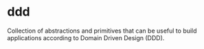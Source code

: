 # ddd

Collection of abstractions and primitives that can be useful to build applications according to Domain Driven Design (DDD).